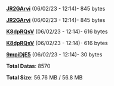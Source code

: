 [**JR2GArvi**](/data/JR2GArvi.txt) (06/02/23 - 12:14)- 845 bytes

[**JR2GArvi**](/data/JR2GArvi.txt) (06/02/23 - 12:14)- 845 bytes

[**K8dpRQsV**](/data/K8dpRQsV.txt) (06/02/23 - 12:14)- 616 bytes

[**K8dpRQsV**](/data/K8dpRQsV.txt) (06/02/23 - 12:14)- 616 bytes

[**9mpiDjE5**](/data/9mpiDjE5.txt) (06/02/23 - 12:14)- 30 bytes

**Total Datas**: 8570

**Total Size**: 56.76 MB / 56.8 MB